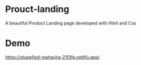 # Prouct-landing
A beautiful Product Landing page developed with Html and Css

# Demo
https://stupefied-mahavira-21f3fe.netlify.app/
